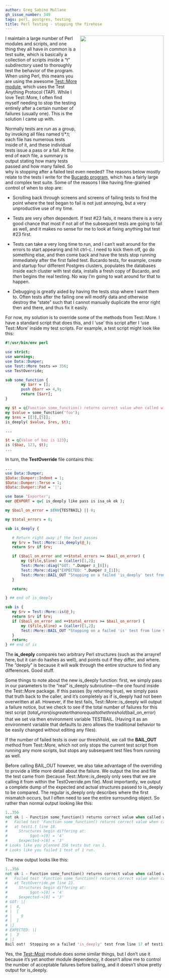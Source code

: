 ```yaml
---
author: Greg Sabino Mullane
gh_issue_number: 349
tags: perl, postgres, testing
title: Perl Testing - stopping the firehose
---
```




<a href="/blog/2010/09/13/perl-testing-stopping-firehose/image-0-big.jpeg" onblur="try {parent.deselectBloggerImageGracefully();} catch(e) {}"><img alt="" border="0" id="BLOGGER_PHOTO_ID_5516463759234506722" src="/blog/2010/09/13/perl-testing-stopping-firehose/image-0.jpeg" style="float:right; margin:0 0 10px 10px;cursor:pointer; cursor:hand;width: 266px; height: 400px;"/></a>

I maintain a large number of Perl modules and scripts, and one thing they all have in common is a test suite, which is basically a collection of scripts inside a “t” subdirectory used to thoroughly test the behavior of the program. When using Perl, this means you are using the awesome [Test::More module](https://metacpan.org/pod/release/MSCHWERN/Test-Simple-0.96/lib/Test/More.pm), which uses the Test Anything Protocol (TAP). While I love Test::More, I often find myself needing to stop the testing entirely after a certain number of failures (usually one). This is the solution I came up with.

Normally tests are run as a group, by invoking all files named t/*.t; each file has numerous tests inside of it, and these individual tests issue a pass or a fail. At the end of each file, a summary is output stating how many tests passed and how many failed. So why is stopping after a failed test even needed? The reasons below mostly relate to the tests I write for the [Bucardo program](https://bucardo.org/Bucardo/), which has a fairly large and complex test suite. Some of the reasons I like having fine-grained control of when to stop are:

- Scrolling back through screens and screens of failing tests to find the point where the test began to fail is not just annoying, but a very unproductive use of my time.

- Tests are very often dependent. If test #23 fails, it means there is a very good chance that most if not all of the subsequent tests are going to fail as well, and it makes no sense for me to look at fixing anything but test #23 first.

- Tests can take a very long time to run, and I can’t wait around for the errors to start appearing and hit ctrl-c. I need to kick them off, go do something else, and then come back and have the tests stop running immediately after the first failed test. Bucardo tests, for example, create and startup four different Postgres clusters, populates the databases inside each cluster with test data, installs a fresh copy of Bucardo, and *then* begins the real testing. No way I’m going to wait around for that to happen.

- Debugging is greatly aided by having the tests stop where I want them to. Often tests after the failing one will modify data and otherwise destroy the “state” such that I cannot manually duplicate the error right then and there, and thus fix it easily.

For now, my solution is to override some of the methods from Test::More. I have a standard script that does this, and I ‘use’ this script after I ‘use Test::More’ inside my test scripts. For example, a test script might look like this:

```perl
#!/usr/bin/env perl

use strict;
use warnings;
use Data::Dumper;
use Test::More tests => 356;
use TestOverride;

sub some_function {
       my $arr = [];
       push @$arr => 4,9;
       return [$arr];
}

my $t = q{Function some_function() returns correct value when called with 'foo'};
my $value = some_function('foo');
my $res = [[3],[5]];
is_deeply( $value, $res, $t);

...

$t = q{Value of baz is 123};
is ($baz, 123, $t);
...
```

In turn, the **TestOverride** file contains this:

```perl
...
use Data::Dumper;
$Data::Dumper::Indent = 1;
$Data::Dumper::Terse = 1;
$Data::Dumper::Pad = '|';

use base 'Exporter';
our @EXPORT = qw{ is_deeply like pass is isa_ok ok };

my $bail_on_error = $ENV{TESTBAIL} || 0;

my $total_errors = 0;

sub is_deeply {

   # Return right away if the test passes
   my $rv = Test::More::is_deeply(@_);
   return $rv if $rv;

   if ($bail_on_error and ++$total_errors >= $bail_on_error) {
       my ($file,$line) = (caller)[1,2];
       Test::More::diag("GOT: ".Dumper $_[0]);
       Test::More::diag("EXPECTED: ".Dumper $_[1]);
       Test::More::BAIL_OUT "Stopping on a failed 'is_deeply' test from line $line of $file.";
   }

   return;

} ## end of is_deeply

sub is {
   my $rv = Test::More::is(@_);
   return $rv if $rv;
   if ($bail_on_error and ++$total_errors >= $bail_on_error) {
       my ($file,$line) = (caller)[1,2];
       Test::More::BAIL_OUT "Stopping on a failed 'is' test from line $line of $file.";
   }
   return;
} ## end of is
```

The **is_deeply** compares two arbitrary Perl structures (such as the arrayref here, but it can do hashes as well), and points out if they differ, and where. The “deeply” is because it will walk through the entire structure to find any differences. Good stuff.

Some things to note about the new is_deeply function: first, we simply pass in our parameters to the “real” is_deeply subroutine—​the one found inside the Test::More package. If this passes (by returning true), we simply pass that truth back to the caller, and it’s completely as if is_deeply had not been overwritten at all. However, if the test fails, Test::More::is_deeply will output a failure notice, but we check to see if the total number of failures for this test script ($total_errors) is greater than or equal to the threshold ($bail_on_error) that we set via then environment variable TESTBAIL. (Having it as an environment variable that defaults to zero allows the traditional behavior to be easily changed without editing any files).

If the number of failed tests is over our threshhold, we call the **BAIL_OUT** method from Test::More, which not only stops the current test script from running any more scripts, but stops any subsequent test files from running as well.

Before calling BAIL_OUT however, we also take advantage of the overriding to provide a little more detail about the failure. We output the line and file the test came from (because Test::More::is_deeply only sees that we are calling it from within the TestOverride.pm file). Most importantly, we output a complete dump of the expected and actual structures passed to is_deeply to be compared. The regular is_deeply only describes where the first mismatch occurs, but I often need to see the entire surrounding object. So rather than normal output looking like this:

```perl
1..356
not ok 1 - Function some_function() returns correct value when called with 'foo'
#   Failed test 'Function some_function() returns correct value when called with 'foo''
#   at test1.t line 18.
#     Structures begin differing at:
#          $got->[0] = '4'
#     $expected->[0] = '3'
# Looks like you planned 356 tests but ran 1.
# Looks like you failed 1 test of 1 run.
```

The new output looks like this:

```perl
1..356
not ok 1 - Function some_function() returns correct value when called with 'foo'
#   Failed test 'Function some_function() returns correct value when called with 'foo''
#   at TestOverride.pm line 23.
#     Structures begin differing at:
#          $got->[0] = '4'
#     $expected->[0] = '3'
# GOT: |[
# |  4,
# |  [
# |    9
# |  ]
# |]
# EXPECTED: |[
# |  3
# |]
Bail out!  Stopping on a failed 'is_deeply' test from line 17 of test1.t.
```

Yes, the [Test::Most](https://metacpan.org/pod/release/OVID/Test-Most-0.23/lib/Test/Most.pm) module does some similar things, but I don’t use it because it’s yet another module dependency, it doesn’t allow me to control the number of acceptable failures before bailing, and it doesn’t show pretty output for is_deeply.


